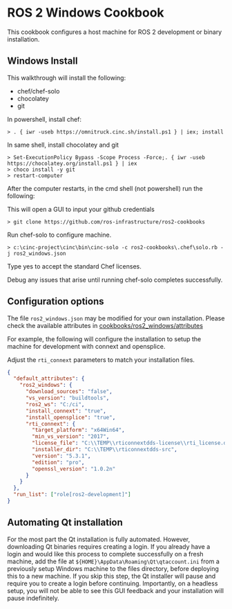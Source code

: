 # ROS 2 Windows Cookbook

This cookbook configures a host machine for ROS 2 development or binary installation.

## Windows Install

This walkthrough will install the following:
* chef/chef-solo
* chocolatey
* git

In powershell, install chef:
```
> . { iwr -useb https://omnitruck.cinc.sh/install.ps1 } | iex; install
```

In same shell, install chocolatey and git
```
> Set-ExecutionPolicy Bypass -Scope Process -Force;. { iwr -useb https://chocolatey.org/install.ps1 } | iex
> choco install -y git
> restart-computer
```

After the computer restarts, in the cmd shell (not powershell) run the following:

This will open a GUI to input your github credentials
```
> git clone https://github.com/ros-infrastructure/ros2-cookbooks
```

Run chef-solo to configure machine.
```
> c:\cinc-project\cinc\bin\cinc-solo -c ros2-cookbooks\.chef\solo.rb -j ros2_windows.json
```

Type yes to accept the standard Chef licenses.

Debug any issues that arise until running chef-solo completes successfully.

## Configuration options

The file `ros2_windows.json` may be modified for your own installation.
Please check the available attributes in [cookbooks/ros2_windows/attributes](cookbooks/ros2_windows/attributes)

For example, the following will configure the installation to setup the machine for development with connext and opensplice.

Adjust the `rti_connext` parameters to match your installation files.

```json
{
  "default_attributes": {
    "ros2_windows": {
      "download_sources": "false",
      "vs_version": "buildtools",
      "ros2_ws": "C:/ci",
      "install_connext": "true",
      "install_opensplice": "true",
      "rti_connext": {
        "target_platform": "x64Win64",
        "min_vs_version": "2017",
        "license_file": "C:\\TEMP\\rticonnextdds-license\\rti_license.dat",
        "installer_dir": "C:\\TEMP\\rticonnextdds-src",
        "version": "5.3.1",
        "edition": "pro",
        "openssl_version": "1.0.2n"
      }
    }
  },
  "run_list": ["role[ros2-development]"]
}
```

## Automating Qt installation

For the most part the Qt installation is fully automated.
However, downloading Qt binaries requires creating a login.
If you already have a login and would like this process to complete successfully on a fresh machine, add the file at `${HOME}\AppData\Roaming\Qt\qtaccount.ini` from a previously setup Windows machine to the files directory, before deploying this to a new machine.
If you skip this step, the Qt installer will pause and require you to create a login before continuing.
Importantly, on a headless setup, you will not be able to see this GUI feedback and your installation will pause indefinitely.
